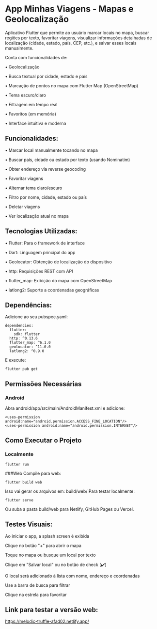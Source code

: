 # App Minhas Viagens - Mapas e Geolocalização

Aplicativo Flutter que permite ao usuário marcar locais no mapa, buscar regiões por texto, favoritar viagens, visualizar informações detalhadas de localização (cidade, estado, país, CEP, etc.), e salvar esses locais manualmente.

Conta com funcionalidades de:

• Geolocalização

• Busca textual por cidade, estado e país

• Marcação de pontos no mapa com Flutter Map (OpenStreetMap)

• Tema escuro/claro

• Filtragem em tempo real

• Favoritos (em memória)

• Interface intuitiva e moderna

## Funcionalidades:
• Marcar local manualmente tocando no mapa

• Buscar país, cidade ou estado por texto (usando Nominatim)

• Obter endereço via reverse geocoding

• Favoritar viagens

• Alternar tema claro/escuro

• Filtro por nome, cidade, estado ou país

• Deletar viagens

• Ver localização atual no mapa

## Tecnologias Utilizadas:

• Flutter:	Para o framework de interface

• Dart:	Linguagem principal do app

• Geolocator:	Obtenção de localização do dispositivo

• http:	Requisições REST com API

• flutter_map: 	Exibição do mapa com OpenStreetMap

• latlong2:	Suporte a coordenadas geográficas

## Dependências:
Adicione ao seu pubspec.yaml:

    dependencies:
      flutter:
        sdk: flutter
      http: ^0.13.6
      flutter_map: ^6.1.0
      geolocator: ^11.0.0
      latlong2: ^0.9.0
E execute:


    flutter pub get
## Permissões Necessárias

### Android

Abra android/app/src/main/AndroidManifest.xml e adicione:


    <uses-permission android:name="android.permission.ACCESS_FINE_LOCATION"/>
    <uses-permission android:name="android.permission.INTERNET"/>

## Como Executar o Projeto
### Localmente

    flutter run

###Web
Compile para web:


    flutter build web

Isso vai gerar os arquivos em: build/web/
Para testar localmente:

    flutter serve

Ou suba a pasta build/web para Netlify, GitHub Pages ou Vercel.

## Testes Visuais:

Ao iniciar o app, a splash screen é exibida

Clique no botão "+" para abrir o mapa

Toque no mapa ou busque um local por texto

Clique em "Salvar local" ou no botão de check (✔️)

O local será adicionado à lista com nome, endereço e coordenadas

Use a barra de busca para filtrar

Clique na estrela para favoritar


 ## Link para testar a versão web:

https://melodic-truffle-afad02.netlify.app/

